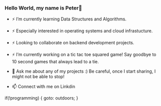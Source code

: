 ### Hello World, my name is Peter👋

- ⚡  I’m currently learning Data Structures and Algorithms.
- ⚡  Especially interested in operating systems and cloud infrastucture.
- ⚡  Looking to collaborate on backend development projects.
- ⚡  I’m currently working on a tic tac toe squared game! Say goodbye to 10 second games that always lead to a tie.

- 💬 Ask me about any of my projects :) Be careful, once I start sharing, I might not be able to stop!
- 📫 Connect with me on Linkdin

 if(!programming)
 {
    goto: outdoors;
 }

<!--
**pmh-3/pmh-3** is a ✨ _special_ ✨ repository because its `README.md` (this file) appears on your GitHub profile.

Here are some ideas to get you started:


-->
